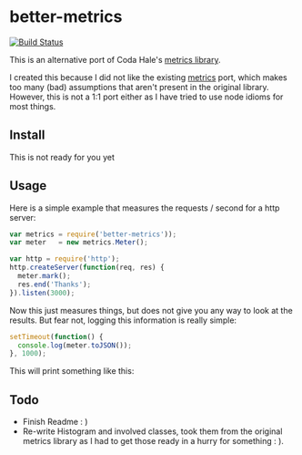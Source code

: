 # better-metrics

[![Build Status](https://secure.travis-ci.org/felixge/node-better-metrics.png)](http://travis-ci.org/felixge/node-better-metrics)

This is an alternative port of Coda Hale's [metrics library][codametrics].

I created this because I did not like the existing [metrics][existingmetrics]
port, which makes too many (bad) assumptions that aren't present in the original
library. However, this is not a 1:1 port either as I have tried to use node
idioms for most things.

[codametrics]:  https://github.com/codahale/metrics
[existingmetrics]: https://github.com/mikejihbe/metrics

## Install

This is not ready for you yet

## Usage

Here is a simple example that measures the requests / second for a http server:

```js
var metrics = require('better-metrics'));
var meter   = new metrics.Meter();

var http = require('http');
http.createServer(function(req, res) {
  meter.mark();
  res.end('Thanks');
}).listen(3000);
```

Now this just measures things, but does not give you any way to look at the
results. But fear not, logging this information is really simple:

```js
setTimeout(function() {
  console.log(meter.toJSON());
}, 1000);
```

This will print something like this:

## Todo

* Finish Readme : )
* Re-write Histogram and involved classes, took them from the original metrics
  library as I had to get those ready in a hurry for something : ).
